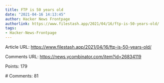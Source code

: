 ```yaml
---
title: FTP is 50 years old
date: "2021-04-16 14:13:45"
author: Hacker News Frontpage
authorlink: https://www.filestash.app/2021/04/16/ftp-is-50-years-old/
tags:
- Hacker-News-Frontpage
---
```


<p>Article URL: <a href="https://www.filestash.app/2021/04/16/ftp-is-50-years-old/">https://www.filestash.app/2021/04/16/ftp-is-50-years-old/</a></p>
<p>Comments URL: <a href="https://news.ycombinator.com/item?id=26834119">https://news.ycombinator.com/item?id=26834119</a></p>
<p>Points: 179</p>
<p># Comments: 81</p>
